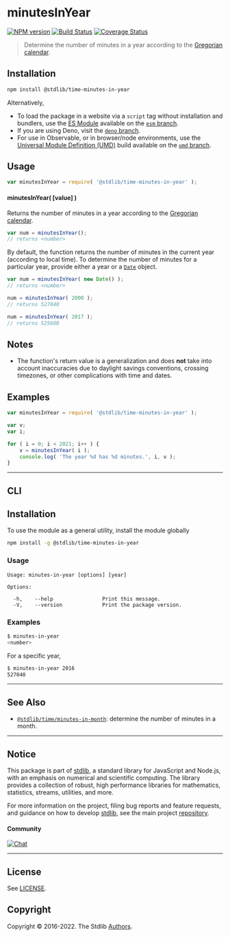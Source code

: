 <!--

@license Apache-2.0

Copyright (c) 2018 The Stdlib Authors.

Licensed under the Apache License, Version 2.0 (the "License");
you may not use this file except in compliance with the License.
You may obtain a copy of the License at

   http://www.apache.org/licenses/LICENSE-2.0

Unless required by applicable law or agreed to in writing, software
distributed under the License is distributed on an "AS IS" BASIS,
WITHOUT WARRANTIES OR CONDITIONS OF ANY KIND, either express or implied.
See the License for the specific language governing permissions and
limitations under the License.

-->

# minutesInYear

[![NPM version][npm-image]][npm-url] [![Build Status][test-image]][test-url] [![Coverage Status][coverage-image]][coverage-url] <!-- [![dependencies][dependencies-image]][dependencies-url] -->

> Determine the number of minutes in a year according to the [Gregorian calendar][gregorian-calendar].

<section class="installation">

## Installation

```bash
npm install @stdlib/time-minutes-in-year
```

Alternatively,

-   To load the package in a website via a `script` tag without installation and bundlers, use the [ES Module][es-module] available on the [`esm` branch][esm-url].
-   If you are using Deno, visit the [`deno` branch][deno-url].
-   For use in Observable, or in browser/node environments, use the [Universal Module Definition (UMD)][umd] build available on the [`umd` branch][umd-url].

</section>

<section class="usage">

## Usage

```javascript
var minutesInYear = require( '@stdlib/time-minutes-in-year' );
```

#### minutesInYear( \[value] )

Returns the number of minutes in a year according to the [Gregorian calendar][gregorian-calendar].

```javascript
var num = minutesInYear();
// returns <number>
```

By default, the function returns the number of minutes in the current year (according to local time). To determine the number of minutes for a particular year, provide either a year or a [`Date`][date-object] object.

```javascript
var num = minutesInYear( new Date() );
// returns <number>

num = minutesInYear( 2000 );
// returns 527040

num = minutesInYear( 2017 );
// returns 525600
```

</section>

<!-- /.usage -->

<section class="notes">

## Notes

-   The function's return value is a generalization and does **not** take into account inaccuracies due to daylight savings conventions, crossing timezones, or other complications with time and dates. 

</section>

<!-- /.notes -->

<section class="examples">

## Examples

<!-- eslint no-undef: "error" -->

```javascript
var minutesInYear = require( '@stdlib/time-minutes-in-year' );

var v;
var i;

for ( i = 0; i < 2021; i++ ) {
    v = minutesInYear( i );
    console.log( 'The year %d has %d minutes.', i, v );
}
```

</section>

<!-- /.examples -->

* * *

<section class="cli">

## CLI

<section class="installation">

## Installation

To use the module as a general utility, install the module globally

```bash
npm install -g @stdlib/time-minutes-in-year
```

</section>

<!-- CLI usage documentation. -->

<section class="usage">

### Usage

```text
Usage: minutes-in-year [options] [year]

Options:

  -h,    --help                Print this message.
  -V,    --version             Print the package version.
```

</section>

<!-- /.usage -->

<section class="examples">

### Examples

```bash
$ minutes-in-year
<number>
```

For a specific year,

```bash
$ minutes-in-year 2016
527040
```

</section>

<!-- /.examples -->

</section>

<!-- /.cli -->

<!-- Section for related `stdlib` packages. Do not manually edit this section, as it is automatically populated. -->

<section class="related">

* * *

## See Also

-   <span class="package-name">[`@stdlib/time/minutes-in-month`][@stdlib/time/minutes-in-month]</span><span class="delimiter">: </span><span class="description">determine the number of minutes in a month.</span>

</section>

<!-- /.related -->

<!-- Section for all links. Make sure to keep an empty line after the `section` element and another before the `/section` close. -->


<section class="main-repo" >

* * *

## Notice

This package is part of [stdlib][stdlib], a standard library for JavaScript and Node.js, with an emphasis on numerical and scientific computing. The library provides a collection of robust, high performance libraries for mathematics, statistics, streams, utilities, and more.

For more information on the project, filing bug reports and feature requests, and guidance on how to develop [stdlib][stdlib], see the main project [repository][stdlib].

#### Community

[![Chat][chat-image]][chat-url]

---

## License

See [LICENSE][stdlib-license].


## Copyright

Copyright &copy; 2016-2022. The Stdlib [Authors][stdlib-authors].

</section>

<!-- /.stdlib -->

<!-- Section for all links. Make sure to keep an empty line after the `section` element and another before the `/section` close. -->

<section class="links">

[npm-image]: http://img.shields.io/npm/v/@stdlib/time-minutes-in-year.svg
[npm-url]: https://npmjs.org/package/@stdlib/time-minutes-in-year

[test-image]: https://github.com/stdlib-js/time-minutes-in-year/actions/workflows/test.yml/badge.svg
[test-url]: https://github.com/stdlib-js/time-minutes-in-year/actions/workflows/test.yml

[coverage-image]: https://img.shields.io/codecov/c/github/stdlib-js/time-minutes-in-year/main.svg
[coverage-url]: https://codecov.io/github/stdlib-js/time-minutes-in-year?branch=main

<!--

[dependencies-image]: https://img.shields.io/david/stdlib-js/time-minutes-in-year.svg
[dependencies-url]: https://david-dm.org/stdlib-js/time-minutes-in-year/main

-->

[umd]: https://github.com/umdjs/umd
[es-module]: https://developer.mozilla.org/en-US/docs/Web/JavaScript/Guide/Modules

[deno-url]: https://github.com/stdlib-js/time-minutes-in-year/tree/deno
[umd-url]: https://github.com/stdlib-js/time-minutes-in-year/tree/umd
[esm-url]: https://github.com/stdlib-js/time-minutes-in-year/tree/esm

[chat-image]: https://img.shields.io/gitter/room/stdlib-js/stdlib.svg
[chat-url]: https://gitter.im/stdlib-js/stdlib/

[stdlib]: https://github.com/stdlib-js/stdlib

[stdlib-authors]: https://github.com/stdlib-js/stdlib/graphs/contributors

[stdlib-license]: https://raw.githubusercontent.com/stdlib-js/time-minutes-in-year/main/LICENSE

[gregorian-calendar]: https://en.wikipedia.org/wiki/Gregorian_calendar

[date-object]: https://developer.mozilla.org/en-US/docs/Web/JavaScript/Reference/Global_Objects/Date

<!-- <related-links> -->

[@stdlib/time/minutes-in-month]: https://github.com/stdlib-js/time-minutes-in-month

<!-- </related-links> -->

</section>

<!-- /.links -->
